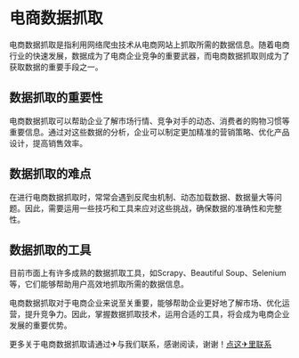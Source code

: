 # 电商数据抓取

电商数据抓取是指利用网络爬虫技术从电商网站上抓取所需的数据信息。随着电商行业的快速发展，数据成为了电商企业竞争的重要武器，而电商数据抓取则成为了获取数据的重要手段之一。

## 数据抓取的重要性

电商数据抓取可以帮助企业了解市场行情、竞争对手的动态、消费者的购物习惯等重要信息。通过对这些数据的分析，企业可以制定更加精准的营销策略、优化产品设计，提高销售效率。

## 数据抓取的难点

在进行电商数据抓取时，常常会遇到反爬虫机制、动态加载数据、数据量大等问题。因此，需要运用一些技巧和工具来应对这些挑战，确保数据的准确性和完整性。

## 数据抓取的工具

目前市面上有许多成熟的数据抓取工具，如Scrapy、Beautiful Soup、Selenium等，它们能够帮助用户高效地抓取所需的数据信息。

电商数据抓取对于电商企业来说至关重要，能够帮助企业更好地了解市场、优化运营，提升竞争力。因此，掌握数据抓取技术，运用合适的工具，将会成为电商企业发展的重要优势。

更多关于电商数据抓取请通过✈与我们联系，感谢阅读，谢谢！[点这✈里联系](https://w.k02.cc)
